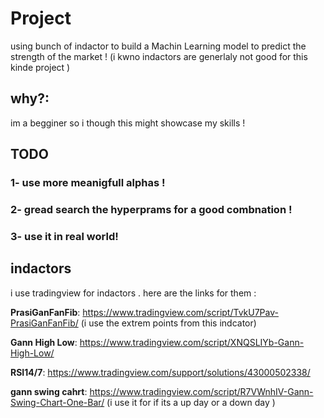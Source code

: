 # Project
using bunch of indactor to build a Machin Learning model to predict the strength of the market ! (i kwno indactors are generlaly not good for this kinde project )

## why?:

im a begginer so i though this might showcase my skills ! 

## TODO

### 1- use more meanigfull alphas !
### 2- gread search the hyperprams for a good combnation !
### 3- use it in real world!

## indactors
i use tradingview for indactors . here are the links for them :

**PrasiGanFanFib**: https://www.tradingview.com/script/TvkU7Pav-PrasiGanFanFib/  (i use the extrem points from this indcator)

**Gann High Low**: https://www.tradingview.com/script/XNQSLIYb-Gann-High-Low/

**RSI14/7**: https://www.tradingview.com/support/solutions/43000502338/

**gann swing cahrt**: https://www.tradingview.com/script/R7VWnhIV-Gann-Swing-Chart-One-Bar/ (i use it for if its a up day or a down day )


